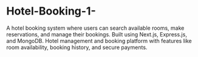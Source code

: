 # Hotel-Booking-1-
A hotel booking system where users can search available rooms, make reservations, and manage their bookings. Built using Next.js, Express.js, and MongoDB.  Hotel management and booking platform with features like room availability, booking history, and secure payments.
